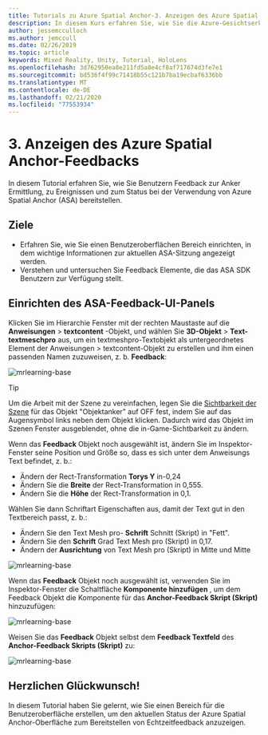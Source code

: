 ```yaml
---
title: Tutorials zu Azure Spatial Anchor-3. Anzeigen des Azure Spatial Anchor-Feedbacks
description: In diesem Kurs erfahren Sie, wie Sie die Azure-Gesichtserkennung in einer Mixed Reality-Anwendung implementieren.
author: jessemcculloch
ms.author: jemccull
ms.date: 02/26/2019
ms.topic: article
keywords: Mixed Reality, Unity, Tutorial, HoloLens
ms.openlocfilehash: 3d762950ea8e211fd5a8e4cf8af717674d3fe7e1
ms.sourcegitcommit: bd536f4f99c71418b55c121b7ba19ecbaf6336bb
ms.translationtype: MT
ms.contentlocale: de-DE
ms.lasthandoff: 02/21/2020
ms.locfileid: "77553934"
---
```

# <a name="3-displaying-azure-spatial-anchor-feedback"></a>3. Anzeigen des Azure Spatial Anchor-Feedbacks

In diesem Tutorial erfahren Sie, wie Sie Benutzern Feedback zur Anker Ermittlung, zu Ereignissen und zum Status bei der Verwendung von Azure Spatial Anchor (ASA) bereitstellen.

## <a name="objectives"></a>Ziele

* Erfahren Sie, wie Sie einen Benutzeroberflächen Bereich einrichten, in dem wichtige Informationen zur aktuellen ASA-Sitzung angezeigt werden.
* Verstehen und untersuchen Sie Feedback Elemente, die das ASA SDK Benutzern zur Verfügung stellt.

## <a name="set-up-asa-feedback-ui-panel"></a>Einrichten des ASA-Feedback-UI-Panels

Klicken Sie im Hierarchie Fenster mit der rechten Maustaste auf die **Anweisungen** > **textcontent** -Objekt, und wählen Sie **3D-Objekt** > **Text-textmeschpro** aus, um ein textmeshpro-Textobjekt als untergeordnetes Element der Anweisungen > textcontent-Objekt zu erstellen und ihm einen passenden Namen zuzuweisen, z. b. **Feedback**:

![mrlearning-base](images/mrlearning-asa/tutorial3-section1-step1-1.png)

> [!TIP]
> Um die Arbeit mit der Szene zu vereinfachen, legen Sie die <a href="https://docs.unity3d.com/Manual/SceneVisibility.html" target="_blank">Sichtbarkeit der Szene</a> für das Objekt "Objektanker" auf OFF fest, indem Sie auf das Augensymbol links neben dem Objekt klicken. Dadurch wird das Objekt im Szenen Fenster ausgeblendet, ohne die in-Game-Sichtbarkeit zu ändern.

Wenn das **Feedback** Objekt noch ausgewählt ist, ändern Sie im Inspektor-Fenster seine Position und Größe so, dass es sich unter dem Anweisungs Text befindet, z. b.:

* Ändern der Rect-Transformation **Torys Y** in-0,24
* Ändern Sie die **Breite** der Rect-Transformation in 0,555.
* Ändern Sie die **Höhe** der Rect-Transformation in 0,1.

Wählen Sie dann Schriftart Eigenschaften aus, damit der Text gut in den Textbereich passt, z. b.:

* Ändern Sie den Text Mesh pro- **Schrift** Schnitt (Skript) in "Fett".
* Ändern Sie den **Schrift** Grad Text Mesh pro (Skript) in 0,17.
* Ändern der **Ausrichtung** von Text Mesh pro (Skript) in Mitte und Mitte

![mrlearning-base](images/mrlearning-asa/tutorial3-section1-step1-2.png)

Wenn das **Feedback** Objekt noch ausgewählt ist, verwenden Sie im Inspektor-Fenster die Schaltfläche **Komponente hinzufügen** , um dem Feedback Objekt die Komponente für das **Anchor-Feedback Skript (Skript)** hinzuzufügen:

![mrlearning-base](images/mrlearning-asa/tutorial3-section1-step1-3.png)

Weisen Sie das **Feedback** Objekt selbst dem **Feedback Textfeld** des **Anchor-Feedback Skripts (Skript)** zu:

![mrlearning-base](images/mrlearning-asa/tutorial3-section1-step1-4.png)

## <a name="congratulations"></a>Herzlichen Glückwunsch!

In diesem Tutorial haben Sie gelernt, wie Sie einen Bereich für die Benutzeroberfläche erstellen, um den aktuellen Status der Azure Spatial Anchor-Oberfläche zum Bereitstellen von Echtzeitfeedback anzuzeigen.

